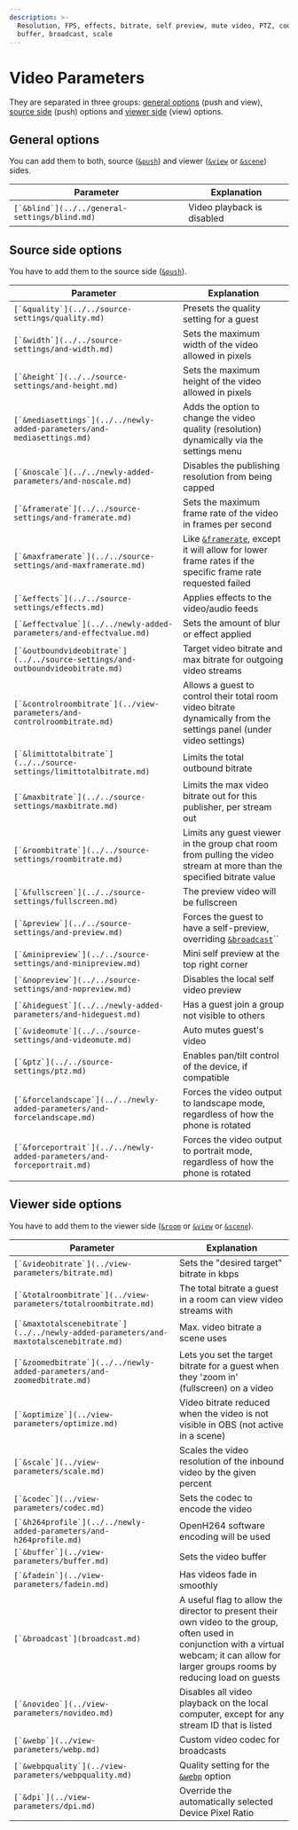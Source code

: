 ```yaml
---
description: >-
  Resolution, FPS, effects, bitrate, self preview, mute video, PTZ, codec,
  buffer, broadcast, scale
---
```


# Video Parameters

They are separated in three groups: [general options](./#general-options) (push and view), [source side](./#source-side-options) (push) options and [viewer side](./#viewer-side-options) (view) options.

## General options

You can add them to both, source ([`&push`](../../source-settings/push.md)) and viewer ([`&view`](../view-parameters/view.md) or [`&scene`](../view-parameters/scene.md)) sides.

| Parameter                                       | Explanation                |
| ----------------------------------------------- | -------------------------- |
| ``[`&blind`](../../general-settings/blind.md)`` | Video playback is disabled |

## Source side options

You have to add them to the source side ([`&push`](../../source-settings/push.md)).

| Parameter                                                                        | Explanation                                                                                                                                         |
| -------------------------------------------------------------------------------- | --------------------------------------------------------------------------------------------------------------------------------------------------- |
| ``[`&quality`](../../source-settings/quality.md)``                               | Presets the quality setting for a guest                                                                                                             |
| ``[`&width`](../../source-settings/and-width.md)``                               | Sets the maximum width of the video allowed in pixels                                                                                               |
| ``[`&height`](../../source-settings/and-height.md)``                             | Sets the maximum height of the video allowed in pixels                                                                                              |
| ``[`&mediasettings`](../../newly-added-parameters/and-mediasettings.md)``        | Adds the option to change the video quality (resolution) dynamically via the settings menu                                                          |
| ``[`&noscale`](../../newly-added-parameters/and-noscale.md)``                    | Disables the publishing resolution from being capped                                                                                                |
| ``[`&framerate`](../../source-settings/and-framerate.md)``                       | Sets the maximum frame rate of the video in frames per second                                                                                       |
| ``[`&maxframerate`](../../source-settings/and-maxframerate.md)``                 | Like [`&framerate`](../../source-settings/and-framerate.md), except it will allow for lower frame rates if the specific frame rate requested failed |
| ``[`&effects`](../../source-settings/effects.md)``                               | Applies effects to the video/audio feeds                                                                                                            |
| ``[`&effectvalue`](../../newly-added-parameters/and-effectvalue.md)``            | Sets the amount of blur or effect applied                                                                                                           |
| ``[`&outboundvideobitrate`](../../source-settings/and-outboundvideobitrate.md)`` | Target video bitrate and max bitrate for outgoing video streams                                                                                     |
| ``[`&controlroombitrate`](../view-parameters/and-controlroombitrate.md)``        | Allows a guest to control their total room video bitrate dynamically from the settings panel (under video settings)                                 |
| ``[`&limittotalbitrate`](../../source-settings/limittotalbitrate.md)``           | Limits the total outbound bitrate                                                                                                                   |
| ``[`&maxbitrate`](../../source-settings/maxbitrate.md)``                         | Limits the max video bitrate out for this publisher, per stream out                                                                                 |
| ``[`&roombitrate`](../../source-settings/roombitrate.md)``                       | Limits any guest viewer in the group chat room from pulling the video stream at more than the specified bitrate value                               |
| ``[`&fullscreen`](../../source-settings/fullscreen.md)``                         | The preview video will be fullscreen                                                                                                                |
| ``[`&preview`](../../source-settings/and-preview.md)``                           | Forces the guest to have a self-preview, overriding [`&broadcast`](broadcast.md)``                                                                  |
| ``[`&minipreview`](../../source-settings/and-minipreview.md)``                   | Mini self preview at the top right corner                                                                                                           |
| ``[`&nopreview`](../../source-settings/and-nopreview.md)``                       | Disables the local self video preview                                                                                                               |
| ``[`&hideguest`](../../newly-added-parameters/and-hideguest.md)``                | Has a guest join a group not visible to others                                                                                                      |
| ``[`&videomute`](../../source-settings/and-videomute.md)``                       | Auto mutes guest's video                                                                                                                            |
| ``[`&ptz`](../../source-settings/ptz.md)``                                       | Enables pan/tilt control of the device, if compatible                                                                                               |
| ``[`&forcelandscape`](../../newly-added-parameters/and-forcelandscape.md)``      | Forces the video output to landscape mode, regardless of how the phone is rotated                                                                   |
| ``[`&forceportrait`](../../newly-added-parameters/and-forceportrait.md)``        | Forces the video output to portrait mode, regardless of how the phone is rotated                                                                    |

## **Viewer side options**

You have to add them to the viewer side ([`&room`](../../general-settings/room.md) or [`&view`](../view-parameters/view.md) or [`&scene`](../view-parameters/scene.md)).

| Parameter                                                                               | Explanation                                                                                                                                                                                   |
| --------------------------------------------------------------------------------------- | --------------------------------------------------------------------------------------------------------------------------------------------------------------------------------------------- |
| ``[`&videobitrate`](../view-parameters/bitrate.md)``                                    | Sets the "desired target" bitrate in kbps                                                                                                                                                     |
| ``[`&totalroombitrate`](../view-parameters/totalroombitrate.md)``                       | The total bitrate a guest in a room can view video streams with                                                                                                                               |
| ``[`&maxtotalscenebitrate`](../../newly-added-parameters/and-maxtotalscenebitrate.md)`` | Max. video bitrate a scene uses                                                                                                                                                               |
| ``[`&zoomedbitrate`](../../newly-added-parameters/and-zoomedbitrate.md)``               | Lets you set the target bitrate for a guest when they 'zoom in' (fullscreen) on a video                                                                                                       |
| ``[`&optimize`](../view-parameters/optimize.md)``                                       | Video bitrate reduced when the video is not visible in OBS (not active in a scene)                                                                                                            |
| ``[`&scale`](../view-parameters/scale.md)``                                             | Scales the video resolution of the inbound video by the given percent                                                                                                                         |
| ``[`&codec`](../view-parameters/codec.md)``                                             | Sets the codec to encode the video                                                                                                                                                            |
| ``[`&h264profile`](../../newly-added-parameters/and-h264profile.md)``                   | OpenH264 software encoding will be used                                                                                                                                                       |
| ``[`&buffer`](../view-parameters/buffer.md)``                                           | Sets the video buffer                                                                                                                                                                         |
| ``[`&fadein`](../view-parameters/fadein.md)``                                           | Has videos fade in smoothly                                                                                                                                                                   |
| ``[`&broadcast`](broadcast.md)``                                                        | A useful flag to allow the director to present their own video to the group, often used in conjunction with a virtual webcam; it can allow for larger groups rooms by reducing load on guests |
| ``[`&novideo`](../view-parameters/novideo.md)``                                         | Disables all video playback on the local computer, except for any stream ID that is listed                                                                                                    |
| ``[`&webp`](../view-parameters/webp.md)``                                               | Custom video codec for broadcasts                                                                                                                                                             |
| ``[`&webpquality`](../view-parameters/webpquality.md)``                                 | Quality setting for the [`&webp`](../view-parameters/webp.md) option                                                                                                                          |
| ``[`&dpi`](../view-parameters/dpi.md)``                                                 | Override the automatically selected Device Pixel Ratio                                                                                                                                        |
